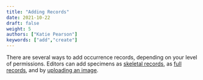 ```yaml
---
title: "Adding Records"
date: 2021-10-22
draft: false
weight: 5
authors: ["Katie Pearson"]
keywords: ["add","create"]
---
```


There are several ways to add occurrence records, depending on your level of permissions. Editors can add specimens as [skeletal records](https://biokic.github.io/symbiota-docs/editor/add/skeletal/), as [full records](https://biokic.github.io/symbiota-docs/editor/add/full/), and by [uploading an image](https://biokic.github.io/symbiota-docs/editor/add/image/).
